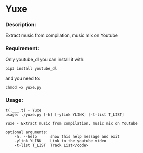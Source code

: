 <h1>Yuxe</h1>
<h3>Description:</h3>
<p>Extract music from compilation, music mix on Youtube</p>
<h3>Requirement:</h3>
Only youtube_dl you can install it with:

    pip3 install youtube_dl

and you need to:

    chmod +x yuxe.py

<h3>Usage:</h3>

    t(.___.t) - Yuxe
    usage: ./yuxe.py [-h] [-ylink YLINK] [-t-list T_LIST]

    Yuxe - Extract music from compilation, music mix on Youtube

    optional arguments:
        -h, --help      show this help message and exit
        -ylink YLINK    Link to the youtube video
        -t-list T_LIST  Track List</code>
